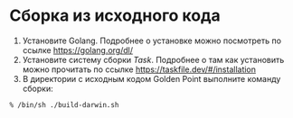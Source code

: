 # Сборка из исходного кода

1. Установите Golang. Подробнее о установке можно посмотреть по ссылке https://golang.org/dl/
2. Установите систему сборки *Task*. Подробнее о там как установить можно прочитать по ссылке https://taskfile.dev/#/installation
3. В директории с исходным кодом Golden Point выполните команду сборки:

```
% /bin/sh ./build-darwin.sh
```
